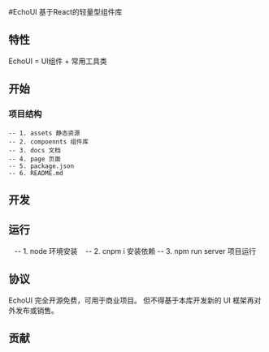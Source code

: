 #EchoUI
基于React的轻量型组件库

## 特性
EchoUI = UI组件 + 常用工具类

## 开始
### 项目结构
    -- 1. assets 静态资源
    -- 2. compoennts 组件库
    -- 3. docs 文档
    -- 4. page 页面
    -- 5. package.json 
    -- 6. README.md

## 开发

## 运行
    -- 1. node 环境安装
    -- 2. cnpm i 安装依赖
    -- 3. npm run server 项目运行 
## 协议
EchoUI 完全开源免费，可用于商业项目。
但不得基于本库开发新的 UI 框架再对外发布或销售。

## 贡献
